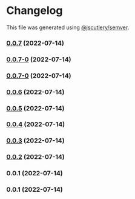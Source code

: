 # Changelog

This file was generated using [@jscutlery/semver](https://github.com/jscutlery/semver).

### [0.0.7](https://github.com/yurikrupnik/nx-go-playground/compare/api-users-0.0.7-0...api-users-0.0.7) (2022-07-14)

### [0.0.7-0](https://github.com/yurikrupnik/nx-go-playground/compare/api-users-0.0.7-0...api-users-0.0.7-0) (2022-07-14)

### [0.0.7-0](https://github.com/yurikrupnik/nx-go-playground/compare/api-users-0.0.6...api-users-0.0.7-0) (2022-07-14)

### [0.0.6](https://github.com/yurikrupnik/nx-go-playground/compare/api-users-0.0.5...api-users-0.0.6) (2022-07-14)

### [0.0.5](https://github.com/yurikrupnik/nx-go-playground/compare/api-users-0.0.4...api-users-0.0.5) (2022-07-14)

### [0.0.4](https://github.com/yurikrupnik/nx-go-playground/compare/api-users-0.0.3...api-users-0.0.4) (2022-07-14)

### [0.0.3](https://github.com/yurikrupnik/nx-go-playground/compare/api-users-0.0.2...api-users-0.0.3) (2022-07-14)

### [0.0.2](https://github.com/yurikrupnik/nx-go-playground/compare/api-users-0.0.1...api-users-0.0.2) (2022-07-14)

### 0.0.1 (2022-07-14)

### 0.0.1 (2022-07-14)
